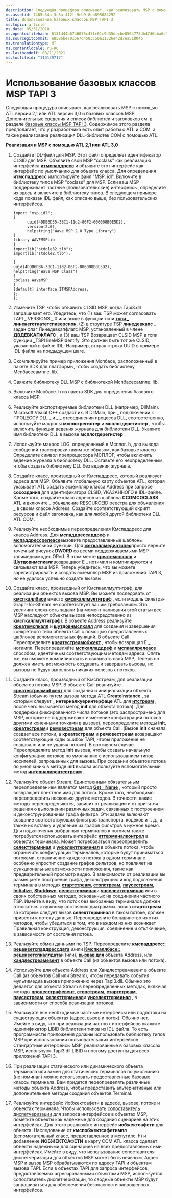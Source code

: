 ```yaml
---
description: Следующая процедура описывает, как реализовать MSP с помощью ATL версии 2,1 или ATL версии 3,0 и базовых классов MSP.
ms.assetid: 7485c34a-3c8a-412f-9cb9-8eb895084292
title: Использование базовых классов MSP TAPI 3
ms.topic: article
ms.date: 05/31/2018
ms.openlocfilehash: 6131d44b6746075c43fc61c9d35decbe0564773db4746bba6d72b0da4697cabd
ms.sourcegitcommit: e858bbe701567d4583c50a11326e42d7ea51804b
ms.translationtype: MT
ms.contentlocale: ru-RU
ms.lasthandoff: 08/11/2021
ms.locfileid: "119139717"
---
```

# <a name="using-the-tapi-3-msp-base-classes"></a>Использование базовых классов MSP TAPI 3

Следующая процедура описывает, как реализовать MSP с помощью ATL версии 2,1 или ATL версии 3,0 и базовых классов MSP. Дополнительные сведения и список библиотек и заголовков см. в разделе [базовые классы MSP TAPI 3](tapi-3-msp-base-classes.md). Содержимое этого раздела предполагает, что у разработчика есть опыт работы с ATL и COM, а также реализована реализация DLL-библиотек COM с помощью ATL.

**Реализация и MSP с помощью ATL 2,1 или ATL 3,0**

1.  Создайте IDL-файл для MSP. Этот файл определяет идентификатор CLSID для MSP. Объявите свой MSP "coclass" как реализацию интерфейса [**итмспаддресс**](/windows/desktop/api/msp/nn-msp-itmspaddress) и объявите этот интерфейс как интерфейс по умолчанию для объекта класса. Для определения **итмспаддресс** импортируйте файл "MSP. idl". Включите в библиотеку типов MSP "coclass" для MSP. Если ваш MSP поддерживает частные (пользовательские) интерфейсы, определите их здесь и включите в библиотеку типов. В следующем примере кода показан IDL-файл, как описано выше, без пользовательских интерфейсов.

    ``` syntax
    import "msp.idl";
    [
          uuid(4DDB6D35-3BC1-11d2-86F2-006008B0E5D2),
          version(2.0),
          helpstring("Wave MSP 2.0 Type Library")
    ]
    library WAVEMSPLib
    {
    importlib("stdole32.tlb");
    importlib("stdole2.tlb");

    [
    uuid(4DDB6D36-3BC1-11d2-86F2-006008B0E5D2),
    helpstring("Wave MSP Class")
    ]
    coclass WaveMSP
    {
    [default] interface ITMSPAddress;
    };
    };
    ```

2.  Измените TSP, чтобы объявить CLSID MSP, когда Tapi3.dll запрашивает его. Убедитесь, что (1) ваш TSP может согласовать TAPI \_ VERSION3 \_ 0 или выше в функции тспи [**тспи \_ линенеготиатетспиверсион**](/windows/win32/api/tspi/nf-tspi-tspi_linenegotiatetspiversion), (2) в структуре TSP [**линедевкапс**](/windows/win32/api/tapi/ns-tapi-linedevcaps) \_ задан флаг Линедевкапфлагс MSP, установленный в члене **ДВДЕВКАПФЛАГС** , и (3) ваш TSP Возвращает CLSID MSP в тспи функции [**\_**](/windows/win32/api/tspi/nf-tspi-tspi_linemspidentify)TSPI lineMSPIdentify. Это должен быть тот же CLSID, указанный в файле IDL; Например, вторая строка UUID в примере IDL-файла на предыдущем шаге.
3.  Скомпилируйте пример приложения Мспбасе, расположенный в пакете SDK для платформы, чтобы создать библиотеку Мспбасесампле. lib.
4.  Свяжите библиотеку DLL MSP с библиотекой Мспбасесампле. lib.
5.  Включите Мспбасе. h из пакета SDK для определения базового класса MSP.
6.  Реализуйте экспортируемые библиотеки DLL (например, DllMain). Microsoft Visual C++ создаст их. В DllMain, при \_ подключении к ПРОЦЕССУ DLL \_ и \_ \_ отсоединении процесса DLL, соответственно, используйте макросы **мсплогрегистер** и **мсплогдерегистер** , чтобы включить функции ведения журнала для библиотеки DLL. Укажите имя библиотеки DLL в вызове **мсплогдерегистер** .
7.  Используйте макрос LOG, определенный в Мсплог. h, для вывода сообщений трассировки таким же образом, как базовые классы. Определите символ препроцессора МСПЛОГ, чтобы включить ведение журнала в библиотеку DLL. Оставьте его неопределенным, чтобы создать библиотеку DLL без ведения журнала.
8.  Создайте класс, производный от Кмспаддресс, который реализует адреса для MSP. Объявите глобальную карту объектов ATL, которая указывает ATL создать экземпляр класса Address при запросе **сосоздания** для идентификатора CLSID, УКАЗАННОГО в IDL-файле. Кроме того, создайте класс адресов из шаблона **CCOMCOCLASS** ATL и включите \_ объявление RESOURCEID реестра для объявления \_ в своем классе Address. Создайте соответствующий скрипт ресурсов и файл заголовка, как для любой другой библиотеки DLL ATL COM.
9.  Реализуйте необходимые переопределения Кмспаддресс для класса Address. Для [**мспаддрессаддреф**](/windows/desktop/api/Mspaddr/nf-mspaddr-cmspaddress-mspaddressaddref) и [**мспаддрессрелеасе**](/windows/desktop/api/Mspaddr/nf-mspaddr-cmspaddress-mspaddressrelease)вызовите предоставленные шаблоны вспомогательной функции. Для [**жеткаллмедиатипес**](/windows/desktop/api/Mspaddr/nf-mspaddr-cmspaddress-getcallmediatypes)просто верните точечный рисунок **DWORD** со всеми поддерживаемыми MSP тапимедиамодес ORed. В этом месте [**креатемспкалл**](/windows/desktop/api/msp/nf-msp-itmspaddress-createmspcall) и [**Шутдовнмспкалл**](/windows/desktop/api/msp/nf-msp-itmspaddress-shutdownmspcall)возвращают E \_ нотимпл и компилируются и связывают ваш MSP. Теперь убедитесь, что вы можете зарегистрировать и создать экземпляр MSP из приложений TAPI 3, но не удалось успешно создать вызовы.
10. Создайте класс, производный от Кмспкаллмултиграф, для реализации объектов вызова MSP. Вы можете последовать от [**кмспкаллбасе**](/windows/desktop/api/Mspcall/nl-mspcall-cmspcallbase) вместо [**кмспкаллмултиграф**](/windows/desktop/api/Mspcall/nl-mspcall-cmspcallmultigraph) , если модель фильтра-Graph-for-Stream не соответствует вашим требованиям. Это увеличит сложность задачи (на момент написания этой статьи все MSP наследуют объекты вызова непосредственно из **кмспкаллмултиграф**). В объекте Address реализуйте [**креатемспкалл**](/windows/desktop/api/msp/nf-msp-itmspaddress-createmspcall) и [**шутдовнмспкалл**](/windows/desktop/api/msp/nf-msp-itmspaddress-shutdownmspcall) для создания и завершения конкретного типа объекта Call с помощью предоставленных шаблонов вспомогательных функций. В объекте Call Переопределите [**креатестреамобжект**](/windows/desktop/api/Mspcall/nf-mspcall-cmspcallbase-createstreamobject) , чтобы возвращал E \_ нотимпл. Переопределяйте [**мспкалладдреф**](/windows/desktop/api/Mspcall/nf-mspcall-cmspcallbase-mspcalladdref) и [**мспкаллрелеасе**](/windows/desktop/api/Mspcall/nf-mspcall-cmspcallbase-mspcallrelease) способом, идентичным соответствующим методам адреса. Опять же, вы сможете компилировать и связывать свой MSP; Теперь он должен иметь возможность создавать и завершать вызовы, но вызовы не будут выполнять никаких полезных потоков.
11. Создайте класс, производный от Кмспстреам, для реализации объектов потока MSP. В объекте Call реализуйте [**креатестреамобжект**](/windows/desktop/api/Mspcall/nf-mspcall-cmspcallbase-createstreamobject) для создания и инициализации объекта Stream (обычно путем вызова метода ATL **CreateInstance** , за которым следует **\_ интерналкуеринтерфаце** ATL для [**итстреам**](/windows/win32/api/tapi3if/nn-tapi3if-itstream) , после чего вызывается метод **init** для объекта потока). Для поддержки фиксированного числа потоков (это распространено для MSP, которые не поддерживают изменение конфигураций потоков другими конечными точками в вызове), переопределите методы **init**, [**креатестреам**](/windows/win32/api/tapi3if/nf-tapi3if-itstreamcontrol-createstream)и [**ремовестреам**](/windows/win32/api/tapi3if/nf-tapi3if-itstreamcontrol-removestream) для объекта Call. (Вызов **init** сначала создает все потоки, а **креатестреам** и **ремовестреам** возвращают соответствующие коды ошибок TAPI, чтобы приложение не создавало или не удаляя потоки). В противном случае Переопределите метод **init** вызова, чтобы создать начальную конфигурацию потоков по умолчанию с использованием типов носителей, запрошенных для вызова. При создании объектов потока по умолчанию в методе **init** вызова используйте вспомогательный метод [**интерналкреатестреам**](/windows/desktop/api/Mspcall/nf-mspcall-cmspcallbase-internalcreatestream) .
12. Реализуйте объект Stream. Единственным обязательным переопределением является метод [**Get \_ Name**](/windows/win32/api/tapi3if/nf-tapi3if-itstream-get_name) , который просто возвращает понятное имя для потока. Кроме того, необходимо переопределить несколько других методов. В точности, какие методы переопределяются, зависит от реализации и от принятия решения о выполнении различных задач, связанных с построением и деконструированием графа фильтра. Эти задачи включают создание соответствующих фильтров транспорта, кодеков и т. д., а также их вставку и удаление из графов фильтров в нужное время. Для подключения выбранных терминалов к потокам также потребуется использовать интерфейс [**иттерминалконтрол**](/windows/desktop/api/Termmgr/nn-termmgr-itterminalcontrol) в объектах терминала. Может потребоваться переопределить [**селекттерминал**](/windows/win32/api/tapi3if/nf-tapi3if-itstream-selectterminal) и [**унселекттерминал**](/windows/win32/api/tapi3if/nf-tapi3if-itstream-unselectterminal) в объекте потока, чтобы ограничить конфигурации терминалов, которые будут приниматься потоками. ограничение каждого потока в одном терминале особенно упростит создание графов фильтров, но повлияет на функциональные возможности приложения, такие как предварительный просмотр видео. В зависимости от реализации вы размещаете построение графа, деконструкцию и код подключения терминала в методах [**стартстреам**](/windows/win32/api/tapi3if/nf-tapi3if-itstream-startstream), [**стопстреам**](/windows/win32/api/tapi3if/nf-tapi3if-itstream-stopstream), [**паусестреам**](/windows/win32/api/tapi3if/nf-tapi3if-itstream-pausestream), [**Initialize**](/windows/desktop/api/msp/nf-msp-itmspaddress-initialize), [**Shutdown**](/windows/desktop/api/msp/nf-msp-itmspaddress-shutdown), [**селекттерминал**](/windows/win32/api/tapi3if/nf-tapi3if-itstream-selectterminal)и [**унселекттерминал**](/windows/win32/api/tapi3if/nf-tapi3if-itstream-unselectterminal) или в своих собственных методах, основанных на соединении частного TSP. Имейте в виду, что поток без выбранных терминалов должен относиться к нужному состоянию диаграммы. вызов **стартстреам** , за которым следует вызов **селекттерминал** в таком потоке, должен привести к потоку данных. Переопределите большинство из этих методов, чтобы убедиться в том, что в каждом из них возникает Правильная конструкция, деконструкция, соединение и отключение, в зависимости от состояния потока.
13. Реализуйте обмен данными по TSP. Переопределите [**кмспаддресс:: рецеиветспаддрессдата**](/windows/desktop/api/Mspaddr/nf-mspaddr-cmspaddress-receivetspaddressdata) и/или [**Кмспкаллбасе:: рецеиветспкаллдата**](/windows/desktop/api/Mspcall/nf-mspcall-cmspcallbase-receivetspcalldata)и (или), [**вызвав для**](/windows/desktop/api/Mspaddr/nf-mspaddr-cmspaddress-postevent) объекта Address, или [**хандлестреамевент**](/windows/desktop/api/Mspcall/nf-mspcall-cmspcallbase-handlestreamevent) в объекте Call (из объектов вызова или потока).
14. Используйте для объекта Address или Хандлестреамевент в объекте Call (из объектов Call или Stream), чтобы передавать события мультимедиа вызова приложению через Tapi3.dll. Обычно это делается для объекта Stream в переопределенных методах, включая методы [**процессграфевент**](/windows/desktop/api/Mspstrm/nf-mspstrm-cmspstream-processgraphevent), [**стопстреам**](/windows/win32/api/tapi3if/nf-tapi3if-itstream-stopstream), [**стартстреам**](/windows/win32/api/tapi3if/nf-tapi3if-itstream-startstream), [**паусестреам**](/windows/win32/api/tapi3if/nf-tapi3if-itstream-pausestream), [**селекттерминал**](/windows/win32/api/tapi3if/nf-tapi3if-itstream-selectterminal)и [**унселекттерминал**](/windows/win32/api/tapi3if/nf-tapi3if-itstream-unselectterminal) , в зависимости от способа реализации потоков.
15. Реализуйте все необходимые частные интерфейсы или подпотоки на существующих объектах (адрес, вызов и поток). Обычно нет. Имейте в виду, что при реализации частных интерфейсов укажите идентификатор LIBID библиотеки типов из IDL-файла. То есть программисты приложения должны использовать библиотеку типов MSP при использовании пользовательских интерфейсов. Стандартные интерфейсы MSP, реализованные в базовых классах MSP, используют Tapi3.dll LIBID и поэтому доступны для всех приложений TAPI 3.
16. При реализации статического или динамического объекта терминала или замен для статических терминалов по умолчанию (не номинал) можно использовать предоставленные базовые классы терминала. Вам придется переопределять различные методы объекта Address, чтобы предоставить альтернативные или дополнительные методы создания объектов Terminal.
17. Реализуйте интерфейс Иобжектсафети в адресе, вызове, потоке и объектах терминала. Чтобы использовать [сопоставитель диспетчеризации](dispatch-mapper.md) для запроса интерфейсов в объектах MSP, пометьте объекты как надежные для создания сценариев на этих интерфейсах. Для этого реализуйте интерфейс **иобжектсафети** для объекта. Наследование от **кмспобжектсафетимпл** (вспомогательный класс, предоставленное в мспутилс. h) и добавление **ИОБЖЕКТСАФЕТИ** в карту COM ATL класса сделает \_ объекты надежными для сценариев на всех предоставляемых ими интерфейсах. Имейте в виду, что использование сопоставителя диспетчеризации для объектов MSP может быть неявным. Адрес MSP и вызов MSP обрабатываются по адресу TAPI и объектам вызова TAPI. Если в объектах TAPI для запроса интерфейсов, предоставляемых агрегированными объектами MSP, используется сопоставитель диспетчеризации, то сводные объекты MSP будут запрашиваться для обеспечения безопасности запрошенных интерфейсов.

 

 
